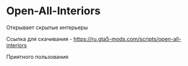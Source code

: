 # Open-All-Interiors

Открывает скрытые интерьеры

Ссылка для скачивания - https://ru.gta5-mods.com/scripts/open-all-interiors

Приятного пользования
